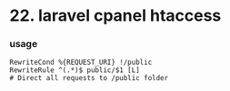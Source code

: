 # 22. laravel cpanel htaccess

### usage

```code
RewriteCond %{REQUEST_URI} !/public
RewriteRule ^(.*)$ public/$1 [L]
# Direct all requests to /public folder
```
